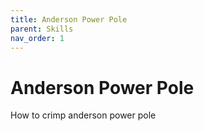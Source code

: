 ```yaml
---
title: Anderson Power Pole
parent: Skills
nav_order: 1
---
```

# Anderson Power Pole

How to crimp anderson power pole
